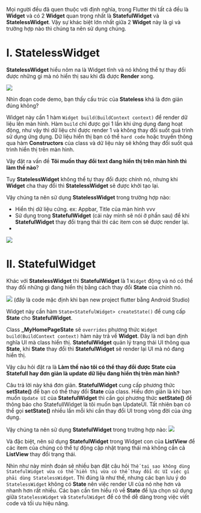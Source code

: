 Mọi người đều đã quen thuộc với định nghĩa, trong Flutter thì tất cả đều là **Widget** và có 2 **Widget** quan trọng nhất là **StatefulWidget** và **StatelessWidget**. Vậy sự khác biệt lớn nhất giữa 2 **Widget** này là gì và trường hợp nào thì chúng ta nên sử dụng chúng.
# I. StatelessWidget
**StatelessWidget** hiểu nôm na là Widget tĩnh và nó không thể tự thay đổi được những gì mà nó hiển thị sau khi đã được **Render** xong. 

![](https://images.viblo.asia/f5aac646-8553-4e9e-8b55-53fabd0dbd42.png)

Nhìn đoạn code demo, bạn thấy cấu trúc của **Stateless** khá là đơn giản đúng không?

Widget này cần 1 hàm `Widget build(BuildContext context)` để render dữ liệu lên màn hình. Hàm `build` chỉ được gọi 1 lần khi ứng dụng đang hoạt động, như vậy thì dữ liệu chỉ được render 1 và không thay đổi suốt quá trình sử dụng ứng dụng. Dữ liệu hiển thị bạn có thể `hard code` hoặc truyền thông qua hàm **Constructors** của class và dữ liệu này sẽ không thay đổi suốt quá trình hiển thị trên màn hình.

Vậy đặt ra vấn đề **Tôi muốn thay đổi text đang hiển thị trên màn hình thì làm thế nào**? 

Tuy **StatelessWidget** không thể tự thay đổi được chính nó, nhưng khi **Widget** cha thay đổi thì **StatelessWidget** sẽ được khởi tạo lại. 

Vậy chúng ta nên sử dụng **StatelessWidget** trong trường hợp nào:
- Hiển thị dữ liệu cứng. ex: Appbar, Title của màn hình vvv
- Sử dụng trong **StatefulWidget** (cái này mình sẽ nói ở phần sau) để khi **StatefulWidget** thay đổi trạng thái thì các item con sẽ được render lại.
- 
![](https://images.viblo.asia/6433b417-aff8-403e-ae05-ef63673b8b6b.png)


# II. StatefulWidget
Khác với **StatelessWidget** thì **StatefulWidget** là 1 `Widget` động và nó có thể thay đổi những gì đang hiển thị bằng cách thay đổi **State** của chính nó.

![](https://images.viblo.asia/5e63546a-dfa3-4c1b-8f10-389b98452cb4.png)
(đây là code mặc định khi bạn new project flutter bằng Android Studio)

Widget này cần hàm `State<StatefulWidget> createState()` để cung cấp **State** cho **StatefulWidget**.

Class **_MyHomePageState** sẽ `overrides` phương thức `Widget build(BuildContext context)` hàm này trả về **Widget**. Đây là nơi bạn định nghĩa UI mà class hiển thị. **StatefulWidget** quản lý trạng thái UI thông qua **State**, khi **State** thay đổi thì **StatefulWidget** sẽ render lại UI mà nó đang hiển thị. 

Vậy câu hỏi đặt ra là **Làm thế nào tôi có thể thay đổi được State của Statefull hay đơn giản là update dữ liệu đang hiển thị trên màn hình?**

Câu trả lời này khá đơn giản. **StatefulWidget** cung cấp phương thức **setState()** để bạn có thể thay đổi **State** của class. Hiểu đơn giản là khi bạn muốn `Update UI` của **StatefulWidget** thì cần gọi phương thức **setState()** để thông báo cho StatefullWidget là tôi muốn bạn UpdateUI. Tất nhiên bạn có thể gọi **setState()** nhiều lần mỗi khi cần thay đổi UI trong vòng đời của ứng dụng.

Vậy chúng ta nên sử dụng **StatefulWidget** trong trường hợp nào:
![](https://images.viblo.asia/4e09c640-7e14-4d30-b67c-a0d512decbeb.png)

Và đặc biệt, nên sử dụng **StatefulWidget** trong Widget con của **ListView** để các item của chúng có thể tự động cập nhật trạng thái mà không cần cả **ListView** thay đổi trạng thái.

Nhìn như này mình đoán sẽ nhiều bạn đặt câu hỏi `Thế tại sao không dùng StatefulWidget vừa có thể hiển thị vừa có thể thay đổi dc UI việc gì phải dùng StatelessWidget`. Thì đúng là như thế, nhưng các bạn lưu ý do `StatelessWidget` không có **State** nên việc render UI của nó nhẹ hơn và nhanh hơn rất nhiều.  Các bạn cần tìm hiểu rõ về **State** để lựa chọn sử dụng giữa `StatelessWidget` và `StatefulWidget` để có thể  dễ dàng trong việc viết code và tối ưu hiệu năng.